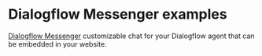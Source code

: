 # Dialogflow Messenger examples
[Dialogflow Messenger](https://cloud.google.com/dialogflow/cx/docs/concept/integration/dialogflow-messenger) customizable chat for your Dialogflow agent that can be embedded in your website.